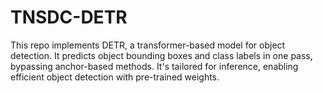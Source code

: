 # TNSDC-DETR
This repo implements DETR, a transformer-based model for object detection. It predicts object bounding boxes and class labels in one pass, bypassing anchor-based methods. It's tailored for inference, enabling efficient object detection with pre-trained weights.
